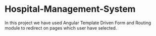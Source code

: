 # Hospital-Management-System
In this project we have used Angular Template Driven Form and Routing module to redirect on pages which user have selected.
